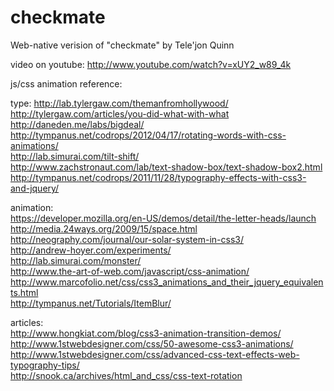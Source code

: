 checkmate
=========

Web-native verision of "checkmate" by Tele'jon Quinn

video on youtube:
http://www.youtube.com/watch?v=xUY2_w89_4k

js/css animation reference:

type:
http://lab.tylergaw.com/themanfromhollywood/  
http://tylergaw.com/articles/you-did-what-with-what  
http://daneden.me/labs/bigdeal/  
http://tympanus.net/codrops/2012/04/17/rotating-words-with-css-animations/  
http://lab.simurai.com/tilt-shift/  
http://www.zachstronaut.com/lab/text-shadow-box/text-shadow-box2.html  
http://tympanus.net/codrops/2011/11/28/typography-effects-with-css3-and-jquery/  
  
animation:  
https://developer.mozilla.org/en-US/demos/detail/the-letter-heads/launch  
http://media.24ways.org/2009/15/space.html  
http://neography.com/journal/our-solar-system-in-css3/  
http://andrew-hoyer.com/experiments/  
http://lab.simurai.com/monster/  
http://www.the-art-of-web.com/javascript/css-animation/  
http://www.marcofolio.net/css/css3_animations_and_their_jquery_equivalents.html  
http://tympanus.net/Tutorials/ItemBlur/  
  
articles:  
http://www.hongkiat.com/blog/css3-animation-transition-demos/  
http://www.1stwebdesigner.com/css/50-awesome-css3-animations/  
http://www.1stwebdesigner.com/css/advanced-css-text-effects-web-typography-tips/  
http://snook.ca/archives/html_and_css/css-text-rotation  
  
  
